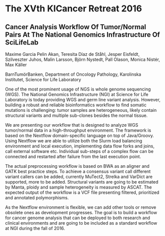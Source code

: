 # The XVth KICancer Retreat 2016

## Cancer Analysis Workflow Of Tumor/Normal Pairs At The National Genomics Infrastructure Of SciLifeLab

Maxime Garcia
Pelin Akan,
Teresita Díaz de Ståhl,
Jesper Eisfeldt,
Szilveszter Juhos,
Malin Larsson,
Björn Nystedt,
Pall Olason,
Monica Nistér,
Max Käller

BarnTumörBanken, Department of Oncology Pathology, Karolinska Institutet, Science for Life Laboratory

One of the most prominent usage of NGS is whole genome sequencing (WGS). The
National Genomics Infrastructure (NGI) at Science for Life Laboratory is today
providing WGS and germ line variant analysis. However, building a robust and
reliable bioinformatics workflow to find somatic mutations is challenging:
tumor samples are heterogeneous, likely contain structural variants and
multiple sub-clones besides the normal tissue.

We are presenting our workflow that is designed to analyze WGS tumor/normal
data in a high-throughput environment. The framework is based on the Nextflow
domain-specific language on top of Java/Groovy. Using Nextflow we are able to
utilize both the Slurm load balancing environment and local execution,
implementing data flow forks and joins, call external software etc. Individual
sub-steps of a complex flow can be connected and restarted after failure from
the last execution point.

The actual preprocessing workflow is based on BWA as an aligner and GATK best
practice steps. To achieve a consensus variant call different variant callers
can be added, currently MuTect2, Strelka and VarDict are supported, more to be
added. Structural variants are going to be estimated by Manta, ploidy and
sample heterogeneity is measured by ASCAT. The expected output of the workflow
is a VCF file presenting filtered, prioritized and annotated polymorphisms.

As the Nextflow environment is flexible, we can add other tools or remove
obsolete ones as development progresses. The goal is to build a workflow for
cancer genome analysis that can be deployed to both research and clinical
environments and are going to be included as a standard workflow at NGI during
the fall of 2016.
